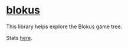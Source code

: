 # [blokus](https://github.com/wannamak/blokus)

This library helps explore the Blokus game tree.

Stats [here](https://docs.google.com/spreadsheets/d/1AxBJK0grxwWlm5mxNBmzvyJGALOTwpoMTcSzwSW_4Ww/edit?usp=sharing).
